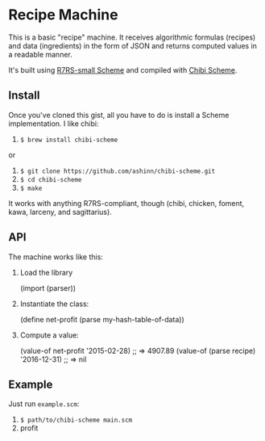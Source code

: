 # Recipe Machine

This is a basic "recipe" machine. It receives algorithmic formulas (recipes) and data (ingredients) in the form of JSON and returns computed values in a readable manner.

It's built using [R7RS-small Scheme](http://trac.sacrideo.us/wg/wiki/R7RSHomePage) and compiled with [Chibi Scheme](http://synthcode.com/wiki/chibi-scheme).

## Install

Once you've cloned this gist, all you have to do is install a Scheme implementation. I like chibi:

1. `$ brew install chibi-scheme`

or

1. `$ git clone https://github.com/ashinn/chibi-scheme.git`
2. `$ cd chibi-scheme`
3. `$ make`

It works with anything R7RS-compliant, though (chibi, chicken, foment, kawa, larceny, and sagittarius).

## API

The machine works like this:

1. Load the library

    (import (parser))

2. Instantiate the class:

    (define net-profit (parse my-hash-table-of-data))

3. Compute a value:

    (value-of net-profit '2015-02-28) ;; => 4907.89
    (value-of (parse recipe) '2016-12-31) ;; => nil

## Example

Just run `example.scm`:

1. `$ path/to/chibi-scheme main.scm`
2. profit